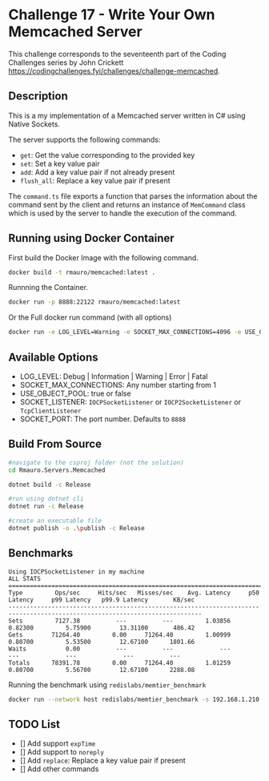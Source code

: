 ﻿# Challenge 17 - Write Your Own Memcached Server

This challenge corresponds to the seventeenth part of the Coding Challenges series by John Crickett https://codingchallenges.fyi/challenges/challenge-memcached.

## Description

This is a my implementation of a Memcached server written in C# using Native Sockets.

The server supports the following commands:

- `get`: Get the value corresponding to the provided key
- `set`: Set a key value pair
- `add`: Add a key value pair if not already present
- `flush_all`: Replace a key value pair if present

The `command.ts` file exports a function that parses the information about the command sent by the client and returns an instance of `MemCommand` class which is used by the server to handle the execution of the command.

## Running using Docker Container

First build the Docker Image with the following command.

```bash
docker build -t rmauro/memcached:latest .
```

Runnning the Container.

```bash
docker run -p 8888:22122 rmauro/memcached:latest
```

Or the Full docker run command (with all options)

```bash
docker run -e LOG_LEVEL=Warning -e SOCKET_MAX_CONNECTIONS=4096 -e USE_OBJECT_POOL=false -e SOCKET_LISTENER=IOCPSocketListener -e SOCKET_PORT=8888 -p 8888:22122 rmauro/memcached:latest
```

## Available Options

- LOG_LEVEL: Debug | Information | Warning | Error | Fatal
- SOCKET_MAX_CONNECTIONS: Any number starting from 1
- USE_OBJECT_POOL: true or false
- SOCKET_LISTENER: `IOCPSocketListener` or `IOCP2SocketListener` or `TcpClientListener`
- SOCKET_PORT: The port number. Defaults to `8888`

## Build From Source

```bash
#navigate to the csproj folder (not the solution)
cd Rmauro.Servers.Memcached

dotnet build -c Release

#run using dotnet cli
dotnet run -c Release

#create an executable file
dotnet publish -o .\publish -c Release
```

## Benchmarks

```
Using IOCPSocketListener in my machine
ALL STATS
============================================================================================================================
Type         Ops/sec     Hits/sec   Misses/sec    Avg. Latency     p50 Latency     p99 Latency   p99.9 Latency       KB/sec
----------------------------------------------------------------------------------------------------------------------------
Sets         7127.38          ---          ---         1.03856         0.82300         5.75900        13.31100       486.42
Gets        71264.40         0.00     71264.40         1.00999         0.80700         5.53500        12.67100      1801.66
Waits           0.00          ---          ---             ---             ---             ---             ---          ---
Totals      78391.78         0.00     71264.40         1.01259         0.80700         5.56700        12.67100      2288.08
```

Running the benchmark using `redislabs/memtier_benchmark`

```bash
docker run --network host redislabs/memtier_benchmark -s 192.168.1.210 -p 8888 --protocol=memcache_text --clients=20 --requests=50000 --hide-histogram
```

## TODO List

- [] Add support `expTime`
- [] Add support to `noreply`
- [] Add `replace`: Replace a key value pair if present
- [] Add other commands